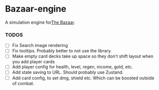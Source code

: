 # Bazaar-engine

A simulation engine for[The Bazaar](https://playthebazaar.com/).

### TODOS

- [ ] Fix Search image rendering
- [ ] Fix tooltips. Probably better to not use the library.
- [ ] Make empty card decks take up space so they don't shift layout when you add player cards
- [ ] Add player config for health, level, regen, income, gold, etc.
- [ ] Add state saving to URL. Should probably use Zustand.
- [ ] Add card config, to set dmg, shield etc. Which can be boosted outside of combat.
